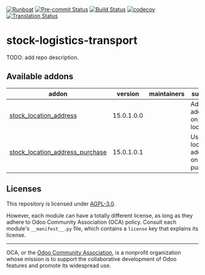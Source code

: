 
[![Runboat](https://img.shields.io/badge/runboat-Try%20me-875A7B.png)](https://runboat.odoo-community.org/builds?repo=OCA/stock-logistics-transport&target_branch=15.0)
[![Pre-commit Status](https://github.com/OCA/stock-logistics-transport/actions/workflows/pre-commit.yml/badge.svg?branch=15.0)](https://github.com/OCA/stock-logistics-transport/actions/workflows/pre-commit.yml?query=branch%3A15.0)
[![Build Status](https://github.com/OCA/stock-logistics-transport/actions/workflows/test.yml/badge.svg?branch=15.0)](https://github.com/OCA/stock-logistics-transport/actions/workflows/test.yml?query=branch%3A15.0)
[![codecov](https://codecov.io/gh/OCA/stock-logistics-transport/branch/15.0/graph/badge.svg)](https://codecov.io/gh/OCA/stock-logistics-transport)
[![Translation Status](https://translation.odoo-community.org/widgets/stock-logistics-transport-15-0/-/svg-badge.svg)](https://translation.odoo-community.org/engage/stock-logistics-transport-15-0/?utm_source=widget)

<!-- /!\ do not modify above this line -->

# stock-logistics-transport

TODO: add repo description.

<!-- /!\ do not modify below this line -->

<!-- prettier-ignore-start -->

[//]: # (addons)

Available addons
----------------
addon | version | maintainers | summary
--- | --- | --- | ---
[stock_location_address](stock_location_address/) | 15.0.1.0.0 |  | Adds an address on locations
[stock_location_address_purchase](stock_location_address_purchase/) | 15.0.1.0.1 |  | Uses the location address on purchases

[//]: # (end addons)

<!-- prettier-ignore-end -->

## Licenses

This repository is licensed under [AGPL-3.0](LICENSE).

However, each module can have a totally different license, as long as they adhere to Odoo Community Association (OCA)
policy. Consult each module's `__manifest__.py` file, which contains a `license` key
that explains its license.

----
OCA, or the [Odoo Community Association](http://odoo-community.org/), is a nonprofit
organization whose mission is to support the collaborative development of Odoo features
and promote its widespread use.
